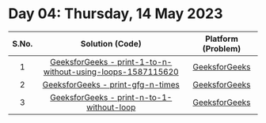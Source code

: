 # Day 04: Thursday, 14 May 2023

| S.No. |                                                                 Solution (Code)                                                                 |                                            Platform (Problem)                                            |
| :---: | :---------------------------------------------------------------------------------------------------------------------------------------------: | :------------------------------------------------------------------------------------------------------: |
|   1   | [GeeksforGeeks - print-1-to-n-without-using-loops-1587115620](/Day%2004%20-%20140523/GFG%20-%20print-1-to-n-without-using-loops-1587115620.cpp) | [GeeksforGeeks](https://practice.geeksforgeeks.org/problems/print-1-to-n-without-using-loops-1587115620) |
|   2   |                           [GeeksforGeeks - print-gfg-n-times](/Day%2004%20-%20140523/GFG%20-%20print-gfg-n-times.cpp)                           |              [GeeksforGeeks](https://practice.geeksforgeeks.org/problems/print-gfg-n-times)              |
|   3   |                   [GeeksforGeeks - print-n-to-1-without-loop](/Day%2004%20-%20140523/GFG%20-%20print-n-to-1-without-loop.cpp)                   |          [GeeksforGeeks](https://practice.geeksforgeeks.org/problems/print-n-to-1-without-loop)          |
